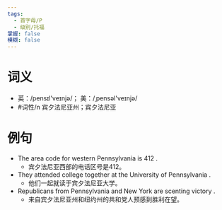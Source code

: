 ```yaml
---
tags:
  - 首字母/P
  - 级别/托福
掌握: false
模糊: false
---
```

# 词义
- 英：/pensɪl'veɪnjə/； 美：/ˌpensəl'veɪnjə/
- #词性/n  宾夕法尼亚州；宾夕法尼亚
# 例句
- The area code for western Pennsylvania is 412 .
	- 宾夕法尼亚西部的电话区号是412。
- They attended college together at the University of Pennsylvania .
	- 他们一起就读于宾夕法尼亚大学。
- Republicans from Pennsylvania and New York are scenting victory .
	- 来自宾夕法尼亚州和纽约州的共和党人预感到胜利在望。
